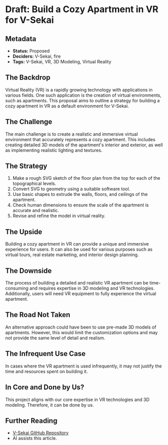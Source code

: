# Draft: Build a Cozy Apartment in VR for V-Sekai

## Metadata

- **Status:** Proposed
- **Deciders:** V-Sekai, fire
- **Tags:** V-Sekai, VR, 3D Modeling, Virtual Reality

## The Backdrop

Virtual Reality (VR) is a rapidly growing technology with applications in various fields. One such application is the creation of virtual environments, such as apartments. This proposal aims to outline a strategy for building a cozy apartment in VR as a default environment for V-Sekai.

## The Challenge

The main challenge is to create a realistic and immersive virtual environment that accurately represents a cozy apartment. This includes creating detailed 3D models of the apartment's interior and exterior, as well as implementing realistic lighting and textures.

## The Strategy

1. Make a rough SVG sketch of the floor plan from the top for each of the topographical levels.
2. Convert SVG to geometry using a suitable software tool.
3. Use basic shapes to extrude the walls, floors, and ceilings of the apartment.
4. Check human dimensions to ensure the scale of the apartment is accurate and realistic.
5. Revise and refine the model in virtual reality.

## The Upside

Building a cozy apartment in VR can provide a unique and immersive experience for users. It can also be used for various purposes such as virtual tours, real estate marketing, and interior design planning.

## The Downside

The process of building a detailed and realistic VR apartment can be time-consuming and requires expertise in 3D modeling and VR technologies. Additionally, users will need VR equipment to fully experience the virtual apartment.

## The Road Not Taken

An alternative approach could have been to use pre-made 3D models of apartments. However, this would limit the customization options and may not provide the same level of detail and realism.

## The Infrequent Use Case

In cases where the VR apartment is used infrequently, it may not justify the time and resources spent on building it.

## In Core and Done by Us?

This project aligns with our core expertise in VR technologies and 3D modeling. Therefore, it can be done by us.

## Further Reading

- [V-Sekai GitHub Repository](https://github.com/v-sekai/)
- AI assists this article.
